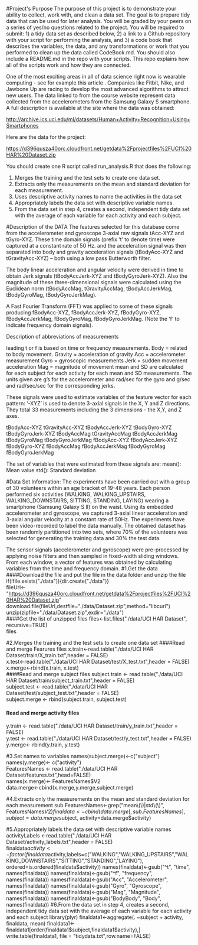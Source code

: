 #Project's Purpose
The purpose of this project is to demonstrate your ability to collect, work with, and clean a data set. The goal is to prepare tidy data that can be used for later analysis. You will be graded by your peers on a series of yes/no questions related to the project. You will be required to submit: 1) a tidy data set as described below, 2) a link to a Github repository with your script for performing the analysis, and 3) a code book that describes the variables, the data, and any transformations or work that you performed to clean up the data called CodeBook.md. You should also include a README.md in the repo with your scripts. This repo explains how all of the scripts work and how they are connected.  

One of the most exciting areas in all of data science right now is wearable computing - see for example this article . Companies like Fitbit, Nike, and Jawbone Up are racing to develop the most advanced algorithms to attract new users. The data linked to from the course website represent data collected from the accelerometers from the Samsung Galaxy S smartphone. A full description is available at the site where the data was obtained: 

http://archive.ics.uci.edu/ml/datasets/Human+Activity+Recognition+Using+Smartphones 

Here are the data for the project: 

https://d396qusza40orc.cloudfront.net/getdata%2Fprojectfiles%2FUCI%20HAR%20Dataset.zip 

You should create one R script called run_analysis.R that does the following:  
1. Merges the training and the test sets to create one data set.   
2. Extracts only the measurements on the mean and standard deviation for each measurement.      
3. Uses descriptive activity names to name the activities in the data set         
4. Appropriately labels the data set with descriptive variable names.               
5. From the data set in step 4, creates a second, independent tidy data set with the average of each variable for each activity and each subject. 

#Description of the DATA
The features selected for this database come from the accelerometer and gyroscope 3-axial raw signals tAcc-XYZ and tGyro-XYZ. These time domain signals (prefix ‘t’ to denote time) were captured at a constant rate of 50 Hz. and the acceleration signal was then separated into body and gravity acceleration signals (tBodyAcc-XYZ and tGravityAcc-XYZ) – both using a low pass Butterworth filter.

The body linear acceleration and angular velocity were derived in time to obtain Jerk signals (tBodyAccJerk-XYZ and tBodyGyroJerk-XYZ). Also the magnitude of these three-dimensional signals were calculated using the Euclidean norm (tBodyAccMag, tGravityAccMag, tBodyAccJerkMag, tBodyGyroMag, tBodyGyroJerkMag).

A Fast Fourier Transform (FFT) was applied to some of these signals producing fBodyAcc-XYZ, fBodyAccJerk-XYZ, fBodyGyro-XYZ, fBodyAccJerkMag, fBodyGyroMag, fBodyGyroJerkMag. (Note the ‘f’ to indicate frequency domain signals).

Description of abbreviations of measurements

leading t or f is based on time or frequency measurements.
Body = related to body movement.
Gravity = acceleration of gravity
Acc = accelerometer measurement
Gyro = gyroscopic measurements
Jerk = sudden movement acceleration
Mag = magnitude of movement
mean and SD are calculated for each subject for each activity for each mean and SD measurements.
The units given are g’s for the accelerometer and rad/sec for the gyro and g/sec and rad/sec/sec for the corresponding jerks.

These signals were used to estimate variables of the feature vector for each pattern:
‘-XYZ’ is used to denote 3-axial signals in the X, Y and Z directions. They total 33 measurements including the 3 dimensions - the X,Y, and Z axes.

tBodyAcc-XYZ
tGravityAcc-XYZ
tBodyAccJerk-XYZ
tBodyGyro-XYZ
tBodyGyroJerk-XYZ
tBodyAccMag
tGravityAccMag
tBodyAccJerkMag
tBodyGyroMag
tBodyGyroJerkMag
fBodyAcc-XYZ
fBodyAccJerk-XYZ
fBodyGyro-XYZ
fBodyAccMag
fBodyAccJerkMag
fBodyGyroMag
fBodyGyroJerkMag

The set of variables that were estimated from these signals are:
mean(): Mean value
std(): Standard deviation

#Data Set Information:
The experiments have been carried out with a group of 30 volunteers within an age bracket of 19-48 years. Each person performed six activities (WALKING, WALKING_UPSTAIRS, WALKING_DOWNSTAIRS, SITTING, STANDING, LAYING) wearing a smartphone (Samsung Galaxy S II) on the waist. Using its embedded accelerometer and gyroscope, we captured 3-axial linear acceleration and 3-axial angular velocity at a constant rate of 50Hz. The experiments have been video-recorded to label the data manually. The obtained dataset has been randomly partitioned into two sets, where 70% of the volunteers was selected for generating the training data and 30% the test data.

The sensor signals (accelerometer and gyroscope) were pre-processed by applying noise filters and then sampled in fixed-width sliding windows. From each window, a vector of features was obtained by calculating variables from the time and frequency domain.
#1.Get the data
####Download the file and put the file in the data folder and unzip the file
if(!file.exists("./data")){dir.create("./data")}                            
fileUrl<-"https://d396qusza40orc.cloudfront.net/getdata%2Fprojectfiles%2FUCI%20HAR%20Dataset.zip"                                        
download.file(fileUrl,destfile="./data/Dataset.zip",method="libcurl")    
unzip(zipfile="./data/Dataset.zip",exdir="./data")    
####Get the list of unzipped files
files<-list.files("./data/UCI HAR Dataset", recursive=TRUE)   
files

#2.Merges the training and the test sets to create one data set
####Read and merge Fearures files
x.train<-read.table("./data/UCI HAR Dataset/train/X_train.txt",header = FALSE)     
x.test<-read.table("./data/UCI HAR Dataset/test/X_test.txt",header = FALSE)      
x.merge<-rbind(x.train, x.test)    
####Read and merge subject files
subject.train <- read.table("./data/UCI HAR Dataset/train/subject_train.txt",header = FALSE)   
subject.test <- read.table("./data/UCI HAR Dataset/test/subject_test.txt",header = FALSE)   
subject.merge <- rbind(subject.train, subject.test)   
#### Read and merge activity files  
y.train <- read.table("./data/UCI HAR Dataset/train/y_train.txt",header = FALSE)  
y.test <- read.table("./data/UCI HAR Dataset/test/y_test.txt",header = FALSE)  
y.merge<- rbind(y.train, y.test)   

#3.Set names to variables
names(subject.merge)<-c("subject")                                                            
names(y.merge)<- c("activity")      
FeaturesNames <- read.table("./data/UCI HAR Dataset/features.txt",head=FALSE)     
names(x.merge)<- FeaturesNames$V2     
data.merge<-cbind(x.merge,y.merge,subject.merge)    

#4.Extracts only the measurements on the mean and standard deviation for each measurement
sub.FeaturesNames<-grep("mean\\(\\)|std\\(\\)", FeaturesNames$V2)       
finaldata<-cbind(data.merge[,sub.FeaturesNames], subject=data.merge$subject, activity=data.merge$activity)   

#5.Appropriately labels the data set with descriptive variable names
activityLabels <-read.table("./data/UCI HAR Dataset/activity_labels.txt",header = FALSE)    
finaldata$activity<-factor(finaldata$activity,labels=c("WALKING","WALKING_UPSTAIRS","WALKING_DOWNSTAIRS","SITTING","STANDING","LAYING"), ordered=is.ordered(finaldata$activity))   
names(finaldata)<-gsub("^t", "time", names(finaldata))    
names(finaldata)<-gsub("^f", "frequency", names(finaldata))   
names(finaldata)<-gsub("Acc", "Accelerometer", names(finaldata))    
names(finaldata)<-gsub("Gyro", "Gyroscope", names(finaldata))    
names(finaldata)<-gsub("Mag", "Magnitude", names(finaldata))    
names(finaldata)<-gsub("BodyBody", "Body", names(finaldata))   
#6.From the data set in step 4, creates a second, independent tidy data set with the average of each variable for each activity and each subject   
library(plyr)   
finaldata1<-aggregate(. ~subject + activity, finaldata, mean)   
finaldata1<-finaldata1[order(finaldata1$subject,finaldata1$activity),]   
write.table(finaldata1, file = "tidydata.txt",row.name=FALSE)   

